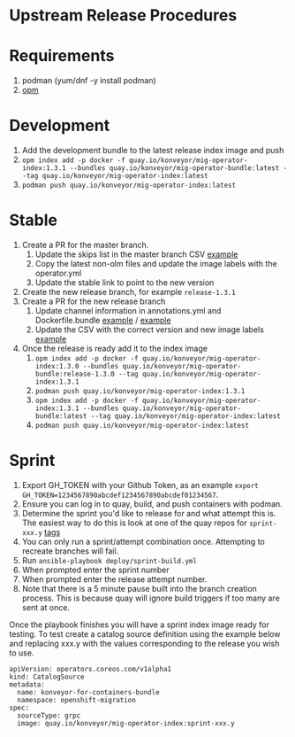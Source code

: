 # Upstream Release Procedures
# Requirements
1. podman (yum/dnf -y install podman)
1. [opm](https://github.com/operator-framework/operator-registry)

# Development
1. Add the development bundle to the latest release index image and push
  1. `opm index add -p docker -f quay.io/konveyor/mig-operator-index:1.3.1 --bundles quay.io/konveyor/mig-operator-bundle:latest --tag quay.io/konveyor/mig-operator-index:latest`
  1. `podman push quay.io/konveyor/mig-operator-index:latest`

# Stable
1. Create a PR for the master branch.
   1. Update the skips list in the master branch CSV [example](https://github.com/konveyor/mig-operator/pull/460)
   1. Copy the latest non-olm files and update the image labels with the operator.yml
   1. Update the stable link to point to the new version
1. Create the new release branch, for example `release-1.3.1`
1. Create a PR for the new release branch
   1. Update channel information in annotations.yml and Dockerfile.bundle [example](https://github.com/konveyor/mig-operator/pull/463) / [example](https://github.com/konveyor/mig-operator/pull/461)
   1. Update the CSV with the correct version and new image labels [example](https://github.com/konveyor/mig-operator/pull/461)
1. Once the release is ready add it to the index image
   1. `opm index add -p docker -f quay.io/konveyor/mig-operator-index:1.3.0 --bundles quay.io/konveyor/mig-operator-bundle:release-1.3.0 --tag quay.io/konveyor/mig-operator-index:1.3.1`
   1. `podman push quay.io/konveyor/mig-operator-index:1.3.1`
   1. `opm index add -p docker -f quay.io/konveyor/mig-operator-index:1.3.1 --bundles quay.io/konveyor/mig-operator-bundle:latest --tag quay.io/konveyor/mig-operator-index:latest`
   1. `podman push quay.io/konveyor/mig-operator-index:latest`

# Sprint
1. Export GH_TOKEN with your Github Token, as an example `export GH_TOKEN=1234567890abcdef1234567890abcdef01234567`.
1. Ensure you can log in to quay, build, and push containers with podman.
1. Determine the sprint you'd like to release for and what attempt this is. The easiest way to do this is look at one of the quay repos for `sprint-xxx.y` [tags](https://quay.io/repository/konveyor/mig-operator-container?tab=tags)
1. You can only run a sprint/attempt combination once. Attempting to recreate branches will fail.
1. Run `ansible-playbook deploy/sprint-build.yml`
1. When prompted enter the sprint number
1. When prompted enter the release attempt number.
1. Note that there is a 5 minute pause built into the branch creation process. This is because quay will ignore build triggers if too many are sent at once.

Once the playbook finishes you will have a sprint index image ready for testing. To test create a catalog source definition using the example below and replacing xxx.y with the values corresponding to the release you wish to use.
```
apiVersion: operators.coreos.com/v1alpha1
kind: CatalogSource
metadata:
  name: konveyor-for-containers-bundle
  namespace: openshift-migration
spec:
  sourceType: grpc
  image: quay.io/konveyor/mig-operator-index:sprint-xxx.y
```
